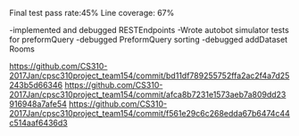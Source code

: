 Final test pass rate:45%
Line coverage: 67%

-implemented and debugged RESTEndpoints
-Wrote autobot simulator tests for preformQuery
-debugged PreformQuery sorting 
-debugged addDataset Rooms

https://github.com/CS310-2017Jan/cpsc310project_team154/commit/bd11df789255752ffa2ac2f4a7d25243b5d66346
https://github.com/CS310-2017Jan/cpsc310project_team154/commit/afca8b7231e1573aeb7a809dd23916948a7afe54
https://github.com/CS310-2017Jan/cpsc310project_team154/commit/f561e29c6c268edda67b6474c44c514aaf6436d3
